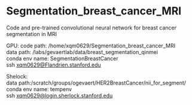# Segmentation_breast_cancer_MRI
Code and pre-trained convolutional neural network for breast cancer segmentation in MRI

GPU:
code path: /home/xqm0629/Segmentation_breast_cancer_MRI  
data path: /labs/gevaertlab/data/breast_segmentation_qinmei  
conda env name: SegmentationBreastCancer  
ssh xqm0629@Flandrien.stanford.edu


Shelock:  
data path:/scratch/groups/ogevaert/HER2BreastCancer/nii_for_segment/  
conda env name: tempenv  
ssh xqm0629@login.sherlock.stanford.edu
